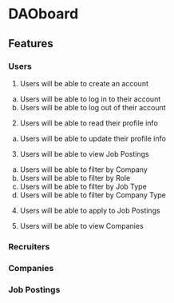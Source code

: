 # DAOboard

## Features

### Users

1. Users will be able to create an account
<ol type="a">
   <li>Users will be able to log in to their account</li>
   <li>Users will be able to log out of their account</li>
   </ol>

2. Users will be able to read their profile info
<ol type="a">
   <li>Users will be able to update their profile info</li>
   </ol>

3. Users will be able to view Job Postings
<ol type="a">
   <li>Users will be able to filter by Company</li>
   <li>Users will be able to filter by Role</li>
   <li>Users will be able to filter by Job Type</li>
   <li>Users will be able to filter by Company Type</li>
   </ol>

4. Users will be able to apply to Job Postings

5. Users will be able to view Companies

### Recruiters

### Companies

### Job Postings
